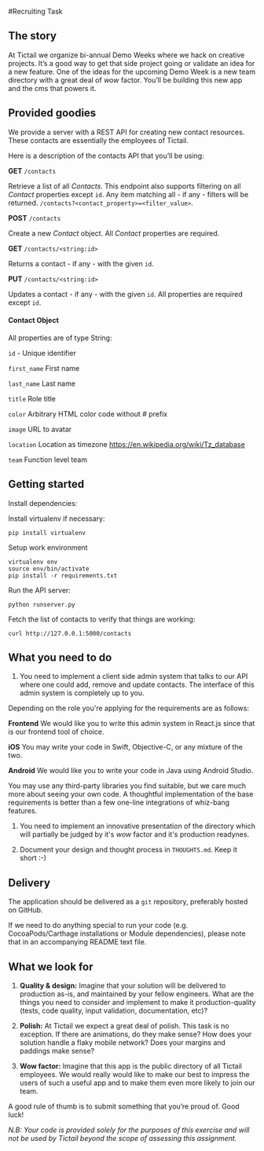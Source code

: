 #Recruiting Task

## The story
At Tictail we organize bi-annual Demo Weeks where we hack on creative
projects. It’s a good way to get that side project going or validate
an idea for a new feature. One of the ideas for the upcoming Demo Week
is a new team directory with a great deal of *wow* factor. You’ll be
building this new app and the cms that powers it.

## Provided goodies
We provide a server with a REST API for creating new contact
resources. These contacts are essentially the employees of Tictail.

Here is a description of the contacts API that you’ll be using:

**GET** `/contacts`

Retrieve a list of all *Contacts*. This endpoint also supports
filtering on all *Contact* properties except `id`. Any item matching
all - if any - filters will be returned.
`/contacts?<contact_property>=<filter_value>`.

**POST** `/contacts`

Create a new *Contact* object. All *Contact* properties are required.

**GET** `/contacts/<string:id>`

Returns a contact - if any - with the given `id`.

**PUT** `/contacts/<string:id>`

Updates a contact - if any - with the given `id`. All properties are
required except `id`.

#### Contact Object
All properties are of type String:

`id` - Unique identifier

`first_name` First name

`last_name` Last name

`title` Role title

`color` Arbitrary HTML color code without # prefix

`image` URL to avatar

`location` Location as timezone https://en.wikipedia.org/wiki/Tz_database

`team` Function level team


## Getting started
Install dependencies:

Install virtualenv if necessary:
```
pip install virtualenv
```

Setup work environment
```
virtualenv env
source env/bin/activate
pip install -r requirements.txt
```

Run the API server:

```
python runserver.py
```

Fetch the list of contacts to verify that things are working:

```
curl http://127.0.0.1:5000/contacts
```

## What you need to do
1. You need to implement a client side admin system that talks to our
API where one could add, remove and update contacts.  The interface of
this admin system is completely up to you.

Depending on the role you're applying for the requirements are as follows:

**Frontend**
We would like you to write this admin system in React.js since that is our
frontend tool of choice.

**iOS**
You may write your code in Swift, Objective-C, or any mixture of the two.

**Android**
We would like you to write your code in Java using Android Studio.

You may use any third-party libraries you find suitable, but we care much more
about seeing your own code. A thoughtful implementation of the base
requirements is better than a few one-line integrations of whiz-bang features.

1. You need to implement an innovative presentation of the directory which
will partially be judged by it's *wow* factor and it's production readynes.

1. Document your design and thought process in `THOUGHTS.md`. Keep it short :-)

## Delivery

The application should be delivered as a `git` repository, preferably hosted on
GitHub.

If we need to do anything special to run your code (e.g. CocoaPods/Carthage
installations or Module dependencies), please note that in an accompanying
README text file.

## What we look for
1. **Quality & design:**
Imagine that your solution will be delivered to production as-is, and
maintained by your fellow engineers. What are the things you need to
consider and implement to make it production-quality (tests, code
quality, input validation, documentation, etc)?

1. **Polish:**
At Tictail we expect a great deal of polish. This task is no
exception. If there are animations, do they make sense? How does your
solution handle a flaky mobile network? Does your margins and paddings make
sense?

1. **Wow factor:**
Imagine that this app is the public directory of all Tictail employees. We
would really would like to make our best to impress the users of such a useful
app and to make them even more likely to join our team.

A good rule of thumb is to submit something that you’re proud of. Good luck!

*N.B: Your code is provided solely for the purposes of this exercise
and will not be used by Tictail beyond the scope of assessing this assignment.*

